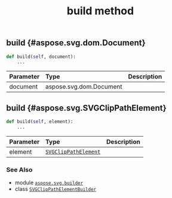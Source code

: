 ﻿---
title: build method
second_title: Aspose.SVG for Python via .NET API References
description: 
type: docs
weight: 30
url: /python-net/aspose.svg.builder/svgclippathelementbuilder/build/
is_root: false
---

## build {#aspose.svg.dom.Document}





```python
def build(self, document):
    ...
```


| Parameter | Type | Description |
| :- | :- | :- |
| document | aspose.svg.dom.Document |  |


## build {#aspose.svg.SVGClipPathElement}





```python
def build(self, element):
    ...
```


| Parameter | Type | Description |
| :- | :- | :- |
| element | [`SVGClipPathElement`](/svg/python-net/aspose.svg/svgclippathelement) |  |



### See Also
* module [`aspose.svg.builder`](../../)
* class [`SVGClipPathElementBuilder`](/svg/python-net/aspose.svg.builder/svgclippathelementbuilder)
